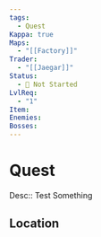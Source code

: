 ```yaml
---
tags:
  - Quest
Kappa: true
Maps:
  - "[[Factory]]"
Trader:
  - "[[Jaegar]]"
Status:
  - 🛑 Not Started
LvlReq:
  - "1"
Item: 
Enemies: 
Bosses:
---
```

# Quest

Desc:: Test Something
## Location

